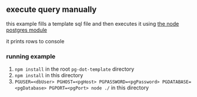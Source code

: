 ## execute query manually

this example fills a template sql file and then executes it using [the node postgres module](https://node-postgres.com/)

it prints rows to console

### running example

1. `npm install` in the root `pg-dot-template` directory
2. `npm install` in this directory
3. `PGUSER=<dbUser> PGHOST=<pgHost> PGPASSWORD=<pgPassword> PGDATABASE=<pgDatabase> PGPORT=<pgPort> node ./` in this directory

